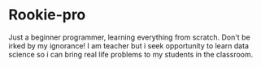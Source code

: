 # Rookie-pro
Just a beginner programmer, learning everything from scratch. Don't be irked by my ignorance!
I am teacher but i seek opportunity to learn data science so i can bring real life problems to my students in the classroom.

